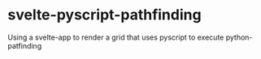 # svelte-pyscript-pathfinding
Using a svelte-app to render a grid that uses pyscript to execute python-patfinding
